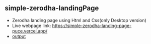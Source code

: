 ## simple-zerodha-landingPage
- Zerodha landing page using Html and Css(only Desktop version)
- Live webpage link: https://simple-zerodha-landing-page-puce.vercel.app/
- [output](output.png) 

